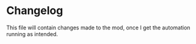 # Changelog

This file will contain changes made to the mod, once I get the automation running as intended.